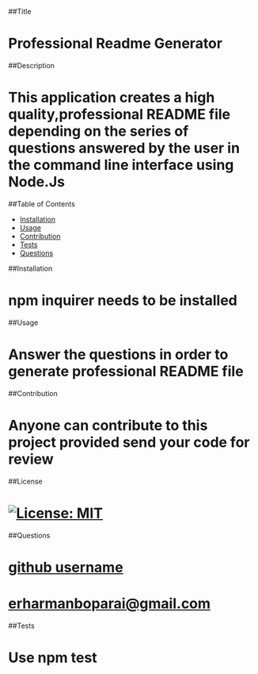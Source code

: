 
  ##Title
  # Professional Readme Generator
 ##Description
  # This application creates a high quality,professional README file depending on the series of questions answered by the user in the command line interface using Node.Js
  ##Table of Contents 
  - [Installation](#installation)
  - [Usage](#usage)
  - [Contribution](#Contribution)
  - [Tests](#tests)
  - [Questions](#Questions)

  ##Installation
  # npm inquirer needs to be installed
  ##Usage
  # Answer the questions in order to generate professional README file
  ##Contribution
  # Anyone can contribute to this project provided send your code for review
  ##License
  # [![License: MIT](https://img.shields.io/badge/License-MIT-yellow.svg)](https://opensource.org/licenses/MIT)
  ##Questions
 # [github username](https://github.com/https://github.com/HarmanBoparai)
 # erharmanboparai@gmail.com
  ##Tests
  # Use npm test
 


